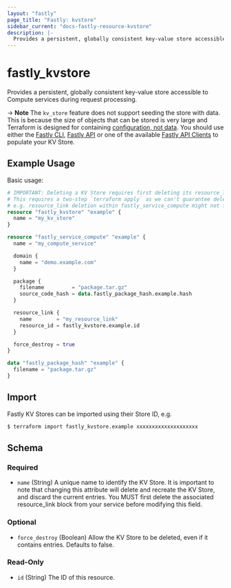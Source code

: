 ```yaml
---
layout: "fastly"
page_title: "Fastly: kvstore"
sidebar_current: "docs-fastly-resource-kvstore"
description: |-
  Provides a persistent, globally consistent key-value store accessible to Compute services during request processing.
---
```


# fastly_kvstore

Provides a persistent, globally consistent key-value store accessible to Compute services during request processing.

-> **Note** The `kv_store` feature does not support seeding the store with data. This is because the size of objects that can be stored is very large and Terraform is designed for containing [configuration, not data](https://developer.fastly.com/learning/integrations/orchestration/terraform/#configuration-not-data). You should use either the [Fastly CLI](https://developer.fastly.com/learning/tools/cli/), [Fastly API](https://developer.fastly.com/reference/api/) or one of the available [Fastly API Clients](https://developer.fastly.com/reference/api/#clients) to populate your KV Store.

## Example Usage

Basic usage:

```terraform
# IMPORTANT: Deleting a KV Store requires first deleting its resource_link.
# This requires a two-step `terraform apply` as we can't guarantee deletion order.
# e.g. resource_link deletion within fastly_service_compute might not finish first.
resource "fastly_kvstore" "example" {
  name = "my_kv_store"
}

resource "fastly_service_compute" "example" {
  name = "my_compute_service"

  domain {
    name = "demo.example.com"
  }

  package {
    filename         = "package.tar.gz"
    source_code_hash = data.fastly_package_hash.example.hash
  }

  resource_link {
    name        = "my_resource_link"
    resource_id = fastly_kvstore.example.id
  }

  force_destroy = true
}

data "fastly_package_hash" "example" {
  filename = "package.tar.gz"
}
```

## Import

Fastly KV Stores can be imported using their Store ID, e.g.

```sh
$ terraform import fastly_kvstore.example xxxxxxxxxxxxxxxxxxxx
```

<!-- schema generated by tfplugindocs -->
## Schema

### Required

- `name` (String) A unique name to identify the KV Store. It is important to note that changing this attribute will delete and recreate the KV Store, and discard the current entries. You MUST first delete the associated resource_link block from your service before modifying this field.

### Optional

- `force_destroy` (Boolean) Allow the KV Store to be deleted, even if it contains entries. Defaults to false.

### Read-Only

- `id` (String) The ID of this resource.
